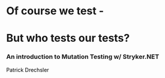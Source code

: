 # Of course we test -
# But who tests our tests?

### An introduction to Mutation Testing w/ Stryker.NET

Patrick Drechsler

<style>
.slidev-layout.cover h1 {
    font-family: Inter;
    background-image: none;
    color: black;
    padding-left: 0;
}
p {
    color: black;
}
</style>

